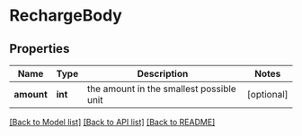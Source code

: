 # RechargeBody

## Properties
Name | Type | Description | Notes
------------ | ------------- | ------------- | -------------
**amount** | **int** | the amount in the smallest possible unit | [optional] 

[[Back to Model list]](../README.md#documentation-for-models) [[Back to API list]](../README.md#documentation-for-api-endpoints) [[Back to README]](../README.md)


